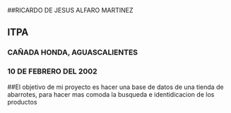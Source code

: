 ##RICARDO DE JESUS ALFARO MARTINEZ
## ITPA
### CAÑADA HONDA, AGUASCALIENTES 
### 10 DE FEBRERO DEL 2002
##El objetivo de mi proyecto es hacer una base de datos de una tienda de abarrotes, para hacer mas comoda la busqueda e identidicacion de los productos